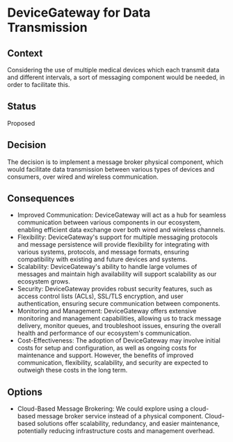 # DeviceGateway for Data Transmission

## Context
Considering the use of multiple medical devices which each transmit data and different intervals, 
a sort of messaging component would be needed, in order to facilitate this. 

## Status
Proposed

## Decision
The decision is to implement a message broker physical component, which would facilitate data transmission between various types of devices and
consumers, over wired and wireless communication.

## Consequences
 * Improved Communication: DeviceGateway will act as a hub for seamless communication between various components in our ecosystem, enabling efficient data exchange over both wired and wireless channels.
 * Flexibility: DeviceGateway's support for multiple messaging protocols and message persistence will provide flexibility for integrating with various systems, protocols, and message formats, ensuring compatibility with existing and future devices and systems.
 * Scalability: DeviceGateway's ability to handle large volumes of messages and maintain high availability will support scalability as our ecosystem grows.
 * Security: DeviceGateway provides robust security features, such as access control lists (ACLs), SSL/TLS encryption, and user authentication, ensuring secure communication between components.
 * Monitoring and Management: DeviceGateway offers extensive monitoring and management capabilities, allowing us to track message delivery, monitor queues, and troubleshoot issues, ensuring the overall health and performance of our ecosystem's communication.
 * Cost-Effectiveness: The adoption of DeviceGateway may involve initial costs for setup and configuration, as well as ongoing costs for maintenance and support. However, the benefits of improved communication, flexibility, scalability, and security are expected to outweigh these costs in the long term.
   
## Options
  * Cloud-Based Message Brokering: We could explore using a cloud-based message broker service instead of a physical component. Cloud-based solutions offer scalability, redundancy, and easier maintenance, potentially reducing infrastructure costs and management overhead.
  
